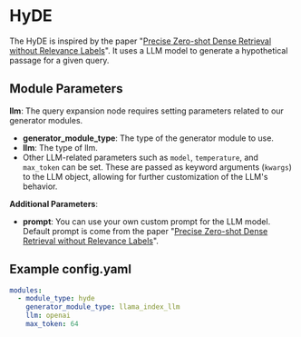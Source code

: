 # HyDE

The HyDE is inspired by the paper "[Precise Zero-shot Dense Retrieval without Relevance Labels](https://arxiv.org/abs/2212.10496)". It uses a LLM model to generate a hypothetical passage for a given query.

## **Module Parameters**

**llm**: The query expansion node requires setting parameters related to our generator modules.

- **generator_module_type**: The type of the generator module to use.
- **llm**: The type of llm.
- Other LLM-related parameters such as `model`, `temperature`, and `max_token` can be set. These are passed as keyword
  arguments (`kwargs`) to the LLM object, allowing for further customization of the LLM's behavior.

**Additional Parameters**:

- **prompt**: You can use your own custom prompt for the LLM model.
  Default prompt is come from the
  paper "[Precise Zero-shot Dense Retrieval without Relevance Labels](https://arxiv.org/abs/2212.10496)".

## **Example config.yaml**
```yaml
modules:
  - module_type: hyde
    generator_module_type: llama_index_llm
    llm: openai
    max_token: 64
```
